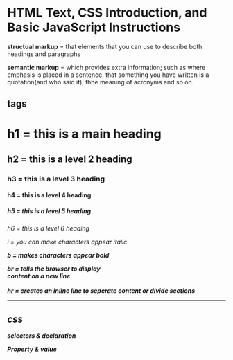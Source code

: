 # HTML Text, CSS Introduction, and Basic JavaScript Instructions

**structual markup** = that elements that you can use to describe both headings and paragraphs

**semantic markup** = which provides extra information; such as where emphasis is placed in a sentence, that something you have written is a quotation(and who said it), thhe meaning of acronyms and so on.

## tags

<h1> h1  = this is a main heading
<h2> h2  = this is a level 2 heading
<h3> h3  = this is a level 3 heading
<h4> h4 = this is a level 4 heading
<h5> h5 = this is a level 5 heading
<h6> h6 = this is a level 6 heading

<i> i = you can make characters appear italic

<b> b = makes characters appear bold
 
br = tells the browser to display <br /> content on a new line <br /> <br />
hr = creates an inline line to seperate content or divide sections

<hr />
  
 

## css

selectors & declaration

Property & value

<style>

<link>
href
rel 
type
